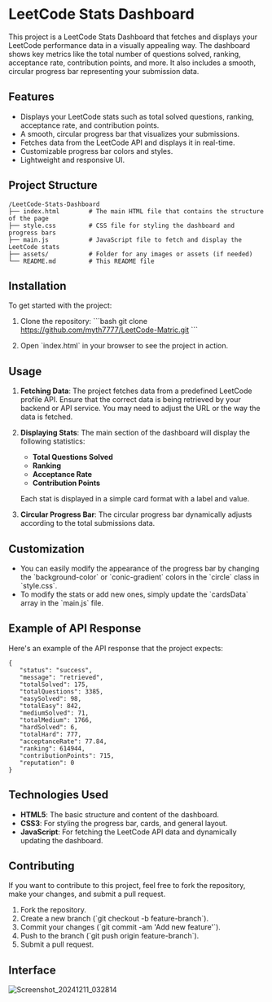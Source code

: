 # LeetCode Stats Dashboard

This project is a LeetCode Stats Dashboard that fetches and displays your LeetCode performance data in a visually appealing way. The dashboard shows key metrics like the total number of questions solved, ranking, acceptance rate, contribution points, and more. It also includes a smooth, circular progress bar representing your submission data.

## Features

- Displays your LeetCode stats such as total solved questions, ranking, acceptance rate, and contribution points.
- A smooth, circular progress bar that visualizes your submissions.
- Fetches data from the LeetCode API and displays it in real-time.
- Customizable progress bar colors and styles.
- Lightweight and responsive UI.

## Project Structure
```
/LeetCode-Stats-Dashboard
├── index.html        # The main HTML file that contains the structure of the page
├── style.css         # CSS file for styling the dashboard and progress bars
├── main.js           # JavaScript file to fetch and display the LeetCode stats
├── assets/           # Folder for any images or assets (if needed)
└── README.md         # This README file
```
## Installation

To get started with the project:

1. Clone the repository:
   \`\`\`bash
   git clone https://github.com/myth7777/LeetCode-Matric.git
   \`\`\`
   
2. Open \`index.html\` in your browser to see the project in action.

## Usage

1. **Fetching Data**: The project fetches data from a predefined LeetCode profile API. Ensure that the correct data is being retrieved by your backend or API service. You may need to adjust the URL or the way the data is fetched.

2. **Displaying Stats**: The main section of the dashboard will display the following statistics:
   - **Total Questions Solved**
   - **Ranking**
   - **Acceptance Rate**
   - **Contribution Points**

   Each stat is displayed in a simple card format with a label and value.

3. **Circular Progress Bar**: The circular progress bar dynamically adjusts according to the total submissions data.

## Customization

- You can easily modify the appearance of the progress bar by changing the \`background-color\` or \`conic-gradient\` colors in the \`circle\` class in \`style.css\`.
- To modify the stats or add new ones, simply update the \`cardsData\` array in the \`main.js\` file.

## Example of API Response

Here's an example of the API response that the project expects:

```
{
   "status": "success",
   "message": "retrieved",
   "totalSolved": 175,
   "totalQuestions": 3385,
   "easySolved": 98,
   "totalEasy": 842,
   "mediumSolved": 71,
   "totalMedium": 1766,
   "hardSolved": 6,
   "totalHard": 777,
   "acceptanceRate": 77.84,
   "ranking": 614944,
   "contributionPoints": 715,
   "reputation": 0
}
```

## Technologies Used

- **HTML5**: The basic structure and content of the dashboard.
- **CSS3**: For styling the progress bar, cards, and general layout.
- **JavaScript**: For fetching the LeetCode API data and dynamically updating the dashboard.

## Contributing

If you want to contribute to this project, feel free to fork the repository, make your changes, and submit a pull request.

1. Fork the repository.
2. Create a new branch (\`git checkout -b feature-branch\`).
3. Commit your changes (\`git commit -am 'Add new feature'\`).
4. Push to the branch (\`git push origin feature-branch\`).
5. Submit a pull request.

## Interface
![Screenshot_20241211_032814](https://github.com/user-attachments/assets/c316e49a-e95d-403a-b2d7-34769fd99818)


